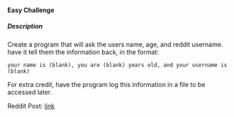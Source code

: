 #### Easy Challenge
##### Description
Create a program that will ask the users name, age, and reddit username. have it tell them the information back, in the format:  

    your name is (blank), you are (blank) years old, and your username is (blank)

For extra credit, have the program log this information in a file to be accessed later.

Reddit Post: [link](https://www.reddit.com/r/dailyprogrammer/comments/pih8x/easy_challenge_1/)